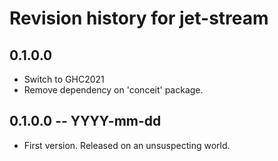 # Revision history for jet-stream

## 0.1.0.0

* Switch to GHC2021
* Remove dependency on 'conceit' package.

## 0.1.0.0 -- YYYY-mm-dd

* First version. Released on an unsuspecting world.
